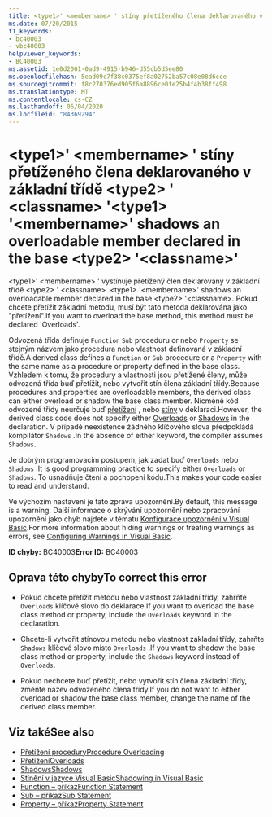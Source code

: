 ```yaml
---
title: <type1>' <membername> ' stíny přetíženého člena deklarovaného v základní třídě <type2> ' <classname> '
ms.date: 07/20/2015
f1_keywords:
- bc40003
- vbc40003
helpviewer_keywords:
- BC40003
ms.assetid: 1e0d2061-0ad9-4915-b946-d55cb5d5ee80
ms.openlocfilehash: 5ead09c7f38c0375ef8a02752ba57c08e08d6cce
ms.sourcegitcommit: f8c270376ed905f6a8896ce0fe25b4f4b38ff498
ms.translationtype: MT
ms.contentlocale: cs-CZ
ms.lasthandoff: 06/04/2020
ms.locfileid: "84369294"
---
```

# <a name="type1-membername-shadows-an-overloadable-member-declared-in-the-base-type2-classname"></a><span data-ttu-id="044e0-102">\<type1>' \<membername> ' stíny přetíženého člena deklarovaného v základní třídě \<type2> ' \<classname> '</span><span class="sxs-lookup"><span data-stu-id="044e0-102">\<type1> '\<membername>' shadows an overloadable member declared in the base \<type2> '\<classname>'</span></span>
<span data-ttu-id="044e0-103">\<type1>' \<membername> ' vystínuje přetížený člen deklarovaný v základní třídě \<type2> ' \<classname> .</span><span class="sxs-lookup"><span data-stu-id="044e0-103">\<type1> '\<membername>' shadows an overloadable member declared in the base \<type2> '\<classname>.</span></span> <span data-ttu-id="044e0-104">Pokud chcete přetížit základní metodu, musí být tato metoda deklarována jako "přetížení".</span><span class="sxs-lookup"><span data-stu-id="044e0-104">If you want to overload the base method, this method must be declared 'Overloads'.</span></span>  
  
 <span data-ttu-id="044e0-105">Odvozená třída definuje `Function` `Sub` proceduru or nebo `Property` se stejným názvem jako procedura nebo vlastnost definovaná v základní třídě.</span><span class="sxs-lookup"><span data-stu-id="044e0-105">A derived class defines a `Function` or `Sub` procedure or a `Property` with the same name as a procedure or property defined in the base class.</span></span> <span data-ttu-id="044e0-106">Vzhledem k tomu, že procedury a vlastnosti jsou přetížené členy, může odvozená třída buď přetížit, nebo vytvořit stín člena základní třídy.</span><span class="sxs-lookup"><span data-stu-id="044e0-106">Because procedures and properties are overloadable members, the derived class can either overload or shadow the base class member.</span></span> <span data-ttu-id="044e0-107">Nicméně kód odvozené třídy neurčuje buď [přetížení](../language-reference/modifiers/overloads.md) , nebo [stíny](../language-reference/modifiers/shadows.md) v deklaraci.</span><span class="sxs-lookup"><span data-stu-id="044e0-107">However, the derived class code does not specify either [Overloads](../language-reference/modifiers/overloads.md) or [Shadows](../language-reference/modifiers/shadows.md) in the declaration.</span></span> <span data-ttu-id="044e0-108">V případě neexistence žádného klíčového slova předpokládá kompilátor `Shadows` .</span><span class="sxs-lookup"><span data-stu-id="044e0-108">In the absence of either keyword, the compiler assumes `Shadows`.</span></span>  
  
 <span data-ttu-id="044e0-109">Je dobrým programovacím postupem, jak zadat buď `Overloads` nebo `Shadows` .</span><span class="sxs-lookup"><span data-stu-id="044e0-109">It is good programming practice to specify either `Overloads` or `Shadows`.</span></span> <span data-ttu-id="044e0-110">To usnadňuje čtení a pochopení kódu.</span><span class="sxs-lookup"><span data-stu-id="044e0-110">This makes your code easier to read and understand.</span></span>  
  
 <span data-ttu-id="044e0-111">Ve výchozím nastavení je tato zpráva upozornění.</span><span class="sxs-lookup"><span data-stu-id="044e0-111">By default, this message is a warning.</span></span> <span data-ttu-id="044e0-112">Další informace o skrývání upozornění nebo zpracování upozornění jako chyb najdete v tématu [Konfigurace upozornění v Visual Basic](/visualstudio/ide/configuring-warnings-in-visual-basic).</span><span class="sxs-lookup"><span data-stu-id="044e0-112">For more information about hiding warnings or treating warnings as errors, see [Configuring Warnings in Visual Basic](/visualstudio/ide/configuring-warnings-in-visual-basic).</span></span>  
  
 <span data-ttu-id="044e0-113">**ID chyby:** BC40003</span><span class="sxs-lookup"><span data-stu-id="044e0-113">**Error ID:** BC40003</span></span>  
  
## <a name="to-correct-this-error"></a><span data-ttu-id="044e0-114">Oprava této chyby</span><span class="sxs-lookup"><span data-stu-id="044e0-114">To correct this error</span></span>  
  
- <span data-ttu-id="044e0-115">Pokud chcete přetížit metodu nebo vlastnost základní třídy, zahrňte `Overloads` klíčové slovo do deklarace.</span><span class="sxs-lookup"><span data-stu-id="044e0-115">If you want to overload the base class method or property, include the `Overloads` keyword in the declaration.</span></span>  
  
- <span data-ttu-id="044e0-116">Chcete-li vytvořit stínovou metodu nebo vlastnost základní třídy, zahrňte `Shadows` klíčové slovo místo `Overloads` .</span><span class="sxs-lookup"><span data-stu-id="044e0-116">If you want to shadow the base class method or property, include the `Shadows` keyword instead of `Overloads`.</span></span>  
  
- <span data-ttu-id="044e0-117">Pokud nechcete buď přetížit, nebo vytvořit stín člena základní třídy, změňte název odvozeného člena třídy.</span><span class="sxs-lookup"><span data-stu-id="044e0-117">If you do not want to either overload or shadow the base class member, change the name of the derived class member.</span></span>  
  
## <a name="see-also"></a><span data-ttu-id="044e0-118">Viz také</span><span class="sxs-lookup"><span data-stu-id="044e0-118">See also</span></span>

- [<span data-ttu-id="044e0-119">Přetížení procedury</span><span class="sxs-lookup"><span data-stu-id="044e0-119">Procedure Overloading</span></span>](../programming-guide/language-features/procedures/procedure-overloading.md)
- [<span data-ttu-id="044e0-120">Přetížení</span><span class="sxs-lookup"><span data-stu-id="044e0-120">Overloads</span></span>](../language-reference/modifiers/overloads.md)
- [<span data-ttu-id="044e0-121">Shadows</span><span class="sxs-lookup"><span data-stu-id="044e0-121">Shadows</span></span>](../language-reference/modifiers/shadows.md)
- [<span data-ttu-id="044e0-122">Stínění v jazyce Visual Basic</span><span class="sxs-lookup"><span data-stu-id="044e0-122">Shadowing in Visual Basic</span></span>](../programming-guide/language-features/declared-elements/shadowing.md)
- [<span data-ttu-id="044e0-123">Function – příkaz</span><span class="sxs-lookup"><span data-stu-id="044e0-123">Function Statement</span></span>](../language-reference/statements/function-statement.md)
- [<span data-ttu-id="044e0-124">Sub – příkaz</span><span class="sxs-lookup"><span data-stu-id="044e0-124">Sub Statement</span></span>](../language-reference/statements/sub-statement.md)
- [<span data-ttu-id="044e0-125">Property – příkaz</span><span class="sxs-lookup"><span data-stu-id="044e0-125">Property Statement</span></span>](../language-reference/statements/property-statement.md)
